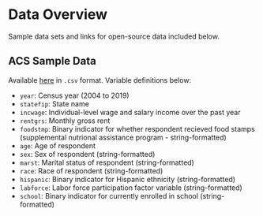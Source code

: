 # Data Overview

Sample data sets and links for open-source data included below. 

## ACS Sample Data

Available [here](https://github.com/mackaytc/econ-590-resources/blob/main/data/ACS-4k-obs-sample-data.csv) in `.csv` format. Variable definitions below: 
 * `year`: Census year (2004 to 2019) 
 * `statefip`: State name
 * `incwage`: Individual-level wage and salary income over the past year
 * `rentgrs`: Monthly gross rent
 * `foodstmp`: Binary indicator for whether respondent recieved food stamps (supplemental nutrional assistance program - string-formatted) 
 * `age`: Age of respondent
 * `sex`: Sex of respondent (string-formatted)
 * `marst`: Marital status of respondent (string-formatted)
 * `race`: Race of respondent (string-formatted)
 * `hispanic`: Binary indicator for Hispanic ethnicity (string-formatted) 
 * `labforce`: Labor force participation factor variable (string-formatted)
 * `school`: Binary indicator for currently enrolled in school (string-formatted)
